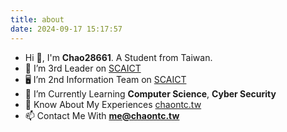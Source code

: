 ```yaml
---
title: about
date: 2024-09-17 15:17:57
---
```


- Hi 👋, I'm **Chao28661**. A Student from Taiwan.
- 🪪 I’m 3rd Leader on [SCAICT](https://scaict.org/)
- 🖥️ I’m 2nd Information Team on [SCAICT](https://scaict.org/)
- 🌱 I’m Currently Learning **Computer Science**, **Cyber Security**
- 📄 Know About My Experiences [chaontc.tw](https://chaontc.tw/)
- 📫 Contact Me With **me@chaontc.tw**

